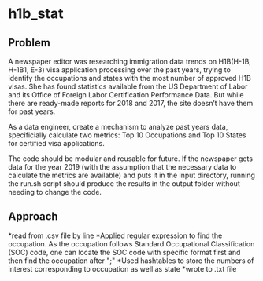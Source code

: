 # h1b_stat
## Problem
A newspaper editor was researching immigration data trends on H1B(H-1B, H-1B1, E-3) visa application processing over the past years, trying to identify the occupations and states with the most number of approved H1B visas. She has found statistics available from the US Department of Labor and its Office of Foreign Labor Certification Performance Data. But while there are ready-made reports for 2018 and 2017, the site doesn’t have them for past years.

As a data engineer, create a mechanism to analyze past years data, specificially calculate two metrics: Top 10 Occupations and Top 10 States for certified visa applications.

The code should be modular and reusable for future. If the newspaper gets data for the year 2019 (with the assumption that the necessary data to calculate the metrics are available) and puts it in the input directory, running the run.sh script should produce the results in the output folder without needing to change the code.

## Approach
*read from .csv file by line
*Applied regular expression to find the occupation. As the occupation follows Standard Occupational Classification (SOC) code, one can locate the SOC code with specific format first and then find the occupation after ";"
*Used hashtables to store the numbers of interest corresponding to occupation as well as state
*wrote to .txt file



